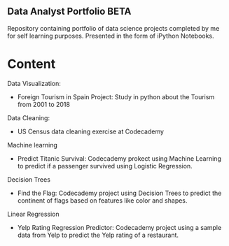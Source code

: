 ## Data Analyst Portfolio ****BETA****

Repository containing portfolio of data science projects completed by me for self learning purposes. Presented in the form of iPython Notebooks.


# Content


Data Visualization:
- Foreign Tourism in Spain Project: Study in python about the Tourism from 2001 to 2018

Data Cleaning:
- US Census data cleaning exercise at Codecademy

Machine learning
- Predict Titanic Survival: Codecademy prokect using Machine Learning to predict if a passenger survived using Logistic Regression.

Decision Trees
- Find the Flag: Codecademy project using Decision Trees to predict the continent of flags based on features like color and shapes.

Linear Regression
- Yelp Rating Regression Predictor: Codecademy project using a sample data from Yelp to predict the Yelp rating of a restaurant.